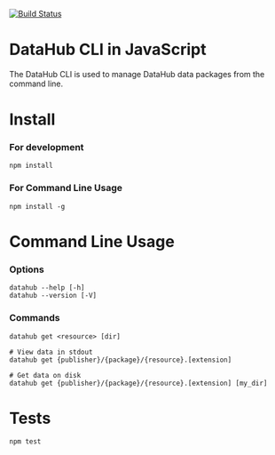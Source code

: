 [![Build Status](https://travis-ci.org/datopian/datahub-cli.svg?branch=master)](https://travis-ci.org/datopian/datahub-cli)

# DataHub CLI in JavaScript

The DataHub CLI is used to manage DataHub data packages from the command line.

# Install

### For development
```
npm install
```

### For Command Line Usage

```
npm install -g
```

# Command Line Usage

### Options

```
datahub --help [-h]
datahub --version [-V]
```

### Commands

```
datahub get <resource> [dir]

# View data in stdout
datahub get {publisher}/{package}/{resource}.[extension]

# Get data on disk
datahub get {publisher}/{package}/{resource}.[extension] [my_dir]
```

# Tests

```
npm test
```
